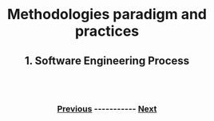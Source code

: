 <br />
<div align=center> 
  <h1> Methodologies paradigm and practices </h1>
  <h2>1. Software Engineering Process</h2> </div>
<br />
<br />



<div align=center> <h3>
  
  [Previous](https://github.com/KKBUGHUNTER/Software_Development/blob/main/Introduction.md)  -----------  [Next]()
  
  </p3> </div>
<br />
